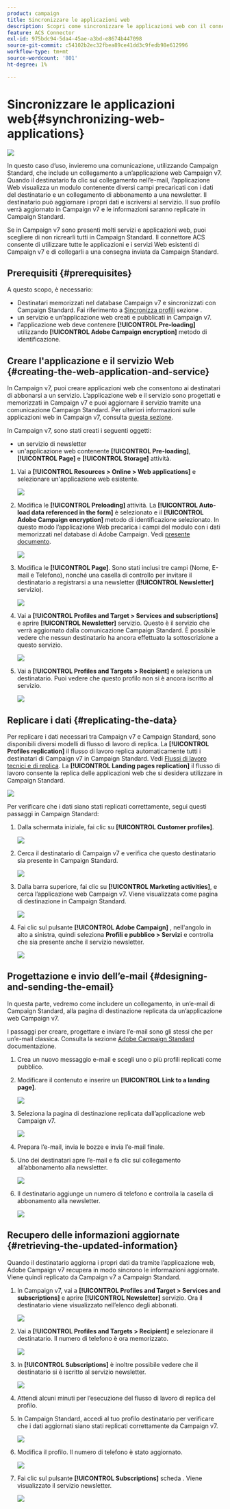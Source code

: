 ```yaml
---
product: campaign
title: Sincronizzare le applicazioni web
description: Scopri come sincronizzare le applicazioni web con il connettore ACS
feature: ACS Connector
exl-id: 975bdc94-5da4-45ae-a3bd-e8674b447098
source-git-commit: c54102b2ec32fbea89ce41dd3c9fedb98e612996
workflow-type: tm+mt
source-wordcount: '801'
ht-degree: 1%

---
```


# Sincronizzare le applicazioni web{#synchronizing-web-applications}

![](../../assets/v7-only.svg)

In questo caso d’uso, invieremo una comunicazione, utilizzando Campaign Standard, che include un collegamento a un’applicazione web Campaign v7. Quando il destinatario fa clic sul collegamento nell’e-mail, l’applicazione Web visualizza un modulo contenente diversi campi precaricati con i dati del destinatario e un collegamento di abbonamento a una newsletter. Il destinatario può aggiornare i propri dati e iscriversi al servizio. Il suo profilo verrà aggiornato in Campaign v7 e le informazioni saranno replicate in Campaign Standard.

Se in Campaign v7 sono presenti molti servizi e applicazioni web, puoi scegliere di non ricrearli tutti in Campaign Standard. Il connettore ACS consente di utilizzare tutte le applicazioni e i servizi Web esistenti di Campaign v7 e di collegarli a una consegna inviata da Campaign Standard.

## Prerequisiti {#prerequisites}

A questo scopo, è necessario:

* Destinatari memorizzati nel database Campaign v7 e sincronizzati con Campaign Standard. Fai riferimento a [Sincronizza profili](../../integrations/using/synchronizing-profiles.md) sezione .
* un servizio e un’applicazione web creati e pubblicati in Campaign v7.
* l&#39;applicazione web deve contenere **[!UICONTROL Pre-loading]** utilizzando **[!UICONTROL Adobe Campaign encryption]** metodo di identificazione.

## Creare l&#39;applicazione e il servizio Web {#creating-the-web-application-and-service}

In Campaign v7, puoi creare applicazioni web che consentono ai destinatari di abbonarsi a un servizio. L’applicazione web e il servizio sono progettati e memorizzati in Campaign v7 e puoi aggiornare il servizio tramite una comunicazione Campaign Standard. Per ulteriori informazioni sulle applicazioni web in Campaign v7, consulta [questa sezione](../../web/using/adding-fields-to-a-web-form.md#subscription-checkboxes).

In Campaign v7, sono stati creati i seguenti oggetti:

* un servizio di newsletter
* un&#39;applicazione web contenente **[!UICONTROL Pre-loading]**, **[!UICONTROL Page]** e **[!UICONTROL Storage]** attività.

1. Vai a **[!UICONTROL Resources > Online > Web applications]** e selezionare un&#39;applicazione web esistente.

   ![](assets/acs_connect_lp_2.png)

1. Modifica le **[!UICONTROL Preloading]** attività. La **[!UICONTROL Auto-load data referenced in the form]** è selezionato e il **[!UICONTROL Adobe Campaign encryption]** metodo di identificazione selezionato. In questo modo l’applicazione Web precarica i campi del modulo con i dati memorizzati nel database di Adobe Campaign. Vedi [presente documento](../../web/using/publishing-a-web-form.md#pre-loading-the-form-data).

   ![](assets/acs_connect_lp_4.png)

1. Modifica le **[!UICONTROL Page]**. Sono stati inclusi tre campi (Nome, E-mail e Telefono), nonché una casella di controllo per invitare il destinatario a registrarsi a una newsletter (**[!UICONTROL Newsletter]** servizio).

   ![](assets/acs_connect_lp_3.png)

1. Vai a **[!UICONTROL Profiles and Target > Services and subscriptions]** e aprire **[!UICONTROL Newsletter]** servizio. Questo è il servizio che verrà aggiornato dalla comunicazione Campaign Standard. È possibile vedere che nessun destinatario ha ancora effettuato la sottoscrizione a questo servizio.

   ![](assets/acs_connect_lp_5.png)

1. Vai a **[!UICONTROL Profiles and Targets > Recipient]** e seleziona un destinatario. Puoi vedere che questo profilo non si è ancora iscritto al servizio.

   ![](assets/acs_connect_lp_6.png)

## Replicare i dati {#replicating-the-data}

Per replicare i dati necessari tra Campaign v7 e Campaign Standard, sono disponibili diversi modelli di flusso di lavoro di replica. La **[!UICONTROL Profiles replication]** il flusso di lavoro replica automaticamente tutti i destinatari di Campaign v7 in Campaign Standard. Vedi [Flussi di lavoro tecnici e di replica](../../integrations/using/acs-connector-principles-and-data-cycle.md#technical-and-replication-workflows). La **[!UICONTROL Landing pages replication]** il flusso di lavoro consente la replica delle applicazioni web che si desidera utilizzare in Campaign Standard.

![](assets/acs_connect_lp_1.png)

Per verificare che i dati siano stati replicati correttamente, segui questi passaggi in Campaign Standard:

1. Dalla schermata iniziale, fai clic su **[!UICONTROL Customer profiles]**.

   ![](assets/acs_connect_lp_7.png)

1. Cerca il destinatario di Campaign v7 e verifica che questo destinatario sia presente in Campaign Standard.

   ![](assets/acs_connect_lp_8.png)

1. Dalla barra superiore, fai clic su **[!UICONTROL Marketing activities]**, e cerca l’applicazione web Campaign v7. Viene visualizzata come pagina di destinazione in Campaign Standard.

   ![](assets/acs_connect_lp_9.png)

1. Fai clic sul pulsante **[!UICONTROL Adobe Campaign]** , nell&#39;angolo in alto a sinistra, quindi seleziona **Profili e pubblico > Servizi** e controlla che sia presente anche il servizio newsletter.

   ![](assets/acs_connect_lp_10.png)

## Progettazione e invio dell’e-mail {#designing-and-sending-the-email}

In questa parte, vedremo come includere un collegamento, in un’e-mail di Campaign Standard, alla pagina di destinazione replicata da un’applicazione web Campaign v7.

I passaggi per creare, progettare e inviare l’e-mail sono gli stessi che per un’e-mail classica. Consulta la sezione [Adobe Campaign Standard](https://experienceleague.adobe.com/docs/campaign-standard/using/campaign-standard-home.html?lang=it) documentazione.

1. Crea un nuovo messaggio e-mail e scegli uno o più profili replicati come pubblico.
1. Modificare il contenuto e inserire un **[!UICONTROL Link to a landing page]**.

   ![](assets/acs_connect_lp_12.png)

1. Seleziona la pagina di destinazione replicata dall’applicazione web Campaign v7.

   ![](assets/acs_connect_lp_13.png)

1. Prepara l’e-mail, invia le bozze e invia l’e-mail finale.
1. Uno dei destinatari apre l’e-mail e fa clic sul collegamento all’abbonamento alla newsletter.

   ![](assets/acs_connect_lp_14.png)

1. Il destinatario aggiunge un numero di telefono e controlla la casella di abbonamento alla newsletter.

   ![](assets/acs_connect_lp_15.png)

## Recupero delle informazioni aggiornate {#retrieving-the-updated-information}

Quando il destinatario aggiorna i propri dati da tramite l’applicazione web, Adobe Campaign v7 recupera in modo sincrono le informazioni aggiornate. Viene quindi replicato da Campaign v7 a Campaign Standard.

1. In Campaign v7, vai a **[!UICONTROL Profiles and Target > Services and subscriptions]** e aprire **[!UICONTROL Newsletter]** servizio. Ora il destinatario viene visualizzato nell’elenco degli abbonati.

   ![](assets/acs_connect_lp_16.png)

1. Vai a **[!UICONTROL Profiles and Targets > Recipient]** e selezionare il destinatario. Il numero di telefono è ora memorizzato.

   ![](assets/acs_connect_lp_17.png)

1. In **[!UICONTROL Subscriptions]** è inoltre possibile vedere che il destinatario si è iscritto al servizio newsletter.

   ![](assets/acs_connect_lp_18.png)

1. Attendi alcuni minuti per l’esecuzione del flusso di lavoro di replica del profilo.
1. In Campaign Standard, accedi al tuo profilo destinatario per verificare che i dati aggiornati siano stati replicati correttamente da Campaign v7.

   ![](assets/acs_connect_lp_19.png)

1. Modifica il profilo. Il numero di telefono è stato aggiornato.

   ![](assets/acs_connect_lp_20.png)

1. Fai clic sul pulsante **[!UICONTROL Subscriptions]** scheda . Viene visualizzato il servizio newsletter.

   ![](assets/acs_connect_lp_21.png)
